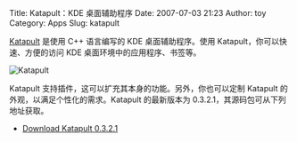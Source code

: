 Title: Katapult：KDE 桌面辅助程序
Date: 2007-07-03 21:23
Author: toy
Category: Apps
Slug: katapult

[Katapult](http://katapult.kde.org/) 是使用 C++ 语言编写的 KDE
桌面辅助程序。使用 Katapult，你可以快速、方便的访问 KDE
桌面环境中的应用程序、书签等。

![Katapult](http://i.linuxtoy.org/i/2007/07/katapult.jpg)

Katapult 支持插件，这可以扩充其本身的功能。另外，你也可以定制 Katapult
的外观，以满足个性化的需求。Katapult 的最新版本为
0.3.2.1，其源码包可从下列地址获取。

- [Download Katapult
0.3.2.1](http://sourceforge.net/project/showfiles.php?group_id=132227)
